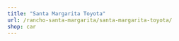```yaml
---
title: "Santa Margarita Toyota"
url: /rancho-santa-margarita/santa-margarita-toyota/
shop: car
---
```


